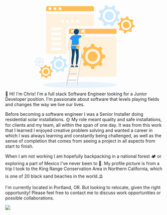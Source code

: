 <!-- ☕Javascript | 📊SQL | 🎨HTML/CSS | 🐍Python | 📩Express.js | 🧪Flask | 🔰Node.js | ⚛Redux.js/React.js | ⚗SQLAlchemy | 💠Sequelize | 🐘Postgresql | 💨Tailwind CSS -->

<div>
<svg xmlns="http://www.w3.org/2000/svg" enable-background="new 0 0 1920 1080" viewBox="0 0 1920 1080" id="website-maintenance"><g opacity=".1"><path fill="#2a94f4" d="M466.3 715.7c-.7-3.7-1.8-7.3-3.3-10.7-.9-2.1-.6-4.5.9-6.3l6.1-7.5-9.2-11.2-8.5 4.5c-2 1.1-4.5.9-6.4-.4-3.1-2.1-6.4-3.9-9.9-5.3-2.1-.8-3.6-2.8-3.8-5.1l-.9-9.6-14.4-1.4-2.8 9.3c-.7 2.2-2.5 3.8-4.8 4.2-3.7.7-7.3 1.8-10.7 3.3-2.1.9-4.5.6-6.3-.9l-7.5-6.1-11.2 9.2 4.5 8.5c1.1 2 .9 4.5-.4 6.4-2.1 3.1-3.9 6.4-5.3 9.9-.8 2.1-2.8 3.6-5.1 3.8l-9.6.9-1.4 14.4 9.3 2.8c2.2.7 3.8 2.5 4.2 4.8.7 3.7 1.8 7.3 3.3 10.7.9 2.1.6 4.6-.9 6.3l-6.1 7.5 9.2 11.2 8.5-4.5c2-1.1 4.5-.9 6.4.4 3.1 2.1 6.4 3.9 9.9 5.3 2.1.8 3.6 2.8 3.8 5.1l.9 9.6 14.4 1.4 2.8-9.3c.7-2.2 2.5-3.8 4.8-4.2 3.7-.7 7.3-1.8 10.7-3.3 2.1-.9 4.5-.6 6.3.9l7.5 6.1 11.2-9.2-4.5-8.5c-1.1-2-.9-4.5.4-6.4 2.1-3.1 3.9-6.4 5.3-9.9.8-2.1 2.8-3.6 5.1-3.8l9.6-.9 1.4-14.4-9.3-2.8c-2.1-.7-3.8-2.6-4.2-4.8zm-51.8 45.4c-20.2-2-35-20-33-40.2 2-20.2 20-35 40.2-33 20.2 2 35 20 33 40.2-2 20.2-20 34.9-40.2 33z"></path><path fill="#2a94f4" d="M393.7 722c1.3-13.5 13.3-23.3 26.8-22 13.5 1.3 23.3 13.3 22 26.8-1.3 13.5-13.3 23.3-26.8 22-13.5-1.3-23.3-13.3-22-26.8z"></path></g><ellipse cx="914" cy="1005.2" fill="#2a94f4" opacity=".1" rx="452.5" ry="36.6"></ellipse><path fill="#ffbe55" d="M776.8 888.5c0 8.5 6.9 15.4 15.4 15.4h553.3c8.5 0 15.4-6.9 15.4-15.4V412.1h-584v476.4z" opacity=".19"></path><path fill="#ffbe55" d="M950.6 691.8c2.6 9 6.2 17.7 10.8 26 2.8 5 2.6 11.2-.6 16l-13.4 20.1 25.7 25.7 20.1-13.4c4.8-3.2 11-3.4 16-.6 8.2 4.6 16.9 8.2 26 10.8 5.5 1.6 9.7 6.1 10.9 11.8l4.7 23.7h36.3l4.8-23.8c1.1-5.6 5.3-10.2 10.9-11.8 9-2.6 17.7-6.2 26-10.8 5-2.8 11.2-2.6 16 .6l20.1 13.4 25.7-25.7-13.4-20.1c-3.2-4.8-3.4-11-.6-16 4.6-8.2 8.2-16.9 10.8-26 1.6-5.5 6.1-9.7 11.8-10.9l23.7-4.7v-36.3l-23.8-4.8c-5.6-1.1-10.2-5.3-11.8-10.9-2.6-9-6.2-17.7-10.8-26-2.8-5-2.6-11.2.6-16l13.4-20.1-25.7-25.7-20.1 13.4c-4.8 3.2-11 3.4-16 .6-8.2-4.6-16.9-8.2-26-10.8-5.5-1.6-9.7-6.1-10.9-11.8l-4.7-23.7h-36.3l-4.8 23.8c-1.1 5.6-5.3 10.2-10.9 11.8-9 2.6-17.7 6.2-26 10.8-5 2.8-11.2 2.6-16-.6L973 536.4l-25.7 25.7 13.4 20.1c3.2 4.8 3.4 11 .6 16-4.6 8.2-8.2 16.9-10.8 26-1.6 5.5-6.1 9.7-11.8 10.9l-23.7 4.7v36.3l23.8 4.8c5.7 1.1 10.3 5.3 11.8 10.9zm118.2-126.1c50.9 0 92.2 41.3 92.2 92.2 0 50.9-41.3 92.2-92.2 92.2-50.9 0-92.2-41.3-92.2-92.2 0-50.8 41.3-92.1 92.2-92.2zM776.8 335.2v46.1h584v-46.1c0-8.5-6.9-15.4-15.4-15.4H792.1c-8.5 0-15.3 6.9-15.3 15.4zm153.7 0h30.7V366h-30.7v-30.8zm-61.5 0h30.7V366H869v-30.8zm-61.5 0h30.7V366h-30.7v-30.8z"></path><path fill="#ffbe55" d="M1130.3 658c0 33.9-27.5 61.5-61.5 61.5s-61.5-27.5-61.5-61.5c0-33.9 27.5-61.5 61.5-61.5 33.9 0 61.5 27.5 61.5 61.5zM1084.2 58.6c0-8.5-6.9-15.4-15.4-15.4H515.5c-8.5 0-15.4 6.9-15.4 15.4v46.1h584V58.6zM561.6 89.3h-30.7V58.6h30.7v30.7zm61.5 0h-30.7V58.6h30.7v30.7zm61.5 0h-30.7V58.6h30.7v30.7z"></path><path fill="#ffbe55" d="M746 335.2c0-25.5 20.6-46.1 46.1-46.1h292V135.4h-584v476.4c0 8.5 6.9 15.4 15.4 15.4H746v-292zm123-122.9h30.7V243H869v-30.7zm-61.5 0h30.7V243h-30.7v-30.7zm-61.5 0h30.7V243H746v-30.7zm-61.4 368.8h-123v-30.7h123v30.7zm0-61.5h-123v-30.7h123v30.7zm0-61.4h-123v-30.7h123v30.7zm0-61.5h-123V366h123v30.7zm0-61.5h-123v-30.7h123v30.7zm0-92.2v-30.7h30.7V243h-30.7z" opacity=".19"></path><path fill="#fcd2b1" d="m866.3 767.1.6-16.2 11.5 3.5 2.2 20.2s-11 .7-14.3-7.5z"></path><path fill="#0e538c" d="M867.3 767.2c2.7 1.1 7.2 2.1 12.8.8l-.7-4.6s3.2 1.9 4 6.1c.8 4.1 1 3 6.2 6.2 5.3 3.2 4.9 10.4 4.9 10.4l-39.2-1s-1.1-7.9 6-16.3c1.4-1.8 3.9-2.5 6-1.6z"></path><path fill="#ffbe55" d="M804 529s-5.1 19.9 2.1 32.4 20.2-15.2 20.2-15.2S824 519.6 804 529z"></path><path fill="#ffe3ca" d="M800.4 434.6s-26.4 35.9-30.8 57.6c-4.5 21.7.3 69.1.3 69.1h10.8s5.7-60.5 9.3-69.1c3.6-8.8 27-49.4 27-49.4l-16.6-8.2z"></path><path fill="#d3d3d3" d="M795.9 784.3h100.2v11.5H795.9zM774.5 863.7h107.7v11.5H774.5zM764.8 940.5h107.7V952H764.8z"></path><path fill="#d3d3d3" d="M754 1016.9h-12l88.4-415.8h6.7zM879.3 1016.9h-12l70.1-427.5 5.9 2.8z"></path><path fill="#f7f7f7" d="m855 1016.9 64.5-415.1-89.1-.7-88.4 415.8h-13.8L818 589.4h119.4l-66.3 427.5H853"></path><path fill="#fcd2b1" d="m814.5 767.1.6-16.2 11.5 3.5 2.2 20.2c-.1 0-11 .7-14.3-7.5z"></path><path fill="#ffe3ca" d="M928 401.6s28.5-2.1 31.9-15.3c3.4-13.2 2.8-48.8 2.8-48.8h9.9s6.8 33.1 6.4 48.8c-.4 15.7-19.5 42.5-51 40.8-31.4-1.7 0-25.5 0-25.5z"></path><path fill="#2a94f4" d="M835.7 399.9s-16.5 1.7-23.3 8.9c-3.3 3.5-23.8 28.9-23 34.4l24.1 15 19.7-27.3 2.5-31z"></path><path fill="#0b4870" d="M809.9 522.2s-7.1 21-.4 44 6.7 69.4 6.1 81.5-11.9 47.1-2.3 108.9h14.8s9-64.8 14.2-92.4c4.9-25.9 11.1-90.5 11.1-90.5s18.6 61.3 15.5 77.1c-3.4 17.4-3.8 105.7-3.8 105.7H880s16.7-76 17.7-96.4c1.1-20.4-1.2-134.8-1.2-134.8s-49.6-33.7-86.6-3.1z"></path><path fill="#fcd2b1" d="m860.7 360-15.1 46.2 27.3 5.4 6-47.9z"></path><path fill="#2a94f4" d="M876.2 397.3s18.5 3.8 20.4 28c1.9 24.2 4.5 127.4 4.5 136.3-.6 4.1-72.5 17.8-93.9-3-5.4-5.3 12.3-95.1 9.8-118.7-2.6-23.5 11.4-53.4 59.2-42.6z"></path><path fill="#2a94f4" d="M897.7 445.7s7.4-16.9 30.3-18.6c0 0 5.5-15.7 0-25.5 0 0-41.5-8.5-57.3-5.3s27 49.4 27 49.4z"></path><path fill="#ffe3ca" d="M972.5 346.4s3.1-16.6-2.4-26c-3.3-5.6-6.9-8.2-10.5-7.2-2.4.7-3.4 4.9-2.8 7.3.8 3.1 3.4 11.6 4.8 14 0 0-2.5 0-5.1-5.6-2.5-5.5-4.4 2.6-2.4 6.4 3 5.5 12.9 20.6 18.4 11.1z"></path><path fill="#0e538c" d="M815.4 767.2c2.7 1.1 7.2 2.1 12.8.8l-.7-4.6s3.2 1.9 4 6.1c.8 4.1 1 3 6.2 6.2 5.3 3.2 4.9 10.4 4.9 10.4l-39.2-1s-1.1-7.9 6-16.3c1.5-1.8 3.9-2.5 6-1.6z"></path><path fill="#0b4870" d="M899.4 353.1c-.7-5.8 11.9-9.7-12.2-26.7-12.3-8.6-33.7-4.8-40.3 8.2s-3.1 14.3-8.2 15.2c-5.1 1 .3 41.2 31.1 40.7 30.9-.5 29.6-37.4 29.6-37.4z"></path><path fill="#ffbe55" d="M805.7 515h93.8c3.8 0 6.9 2.8 7.3 6.5 1.6 14.1 3.3 46.1-13.2 48.4-21.2 3-28-19.9-28-41.2l-61.6.3s-2.1-10.2 1.7-14z"></path><path fill="#ffe3ca" d="M780 555.7s-1.8 21.3 5.1 27.1c6.9 5.9-12.2 8.5-16.9-2.3s1.7-24.8 1.7-24.8H780z"></path><path fill="#ffe3ca" d="M778.2 558.5s6.4 1.1 8.8 8c1.4 3.9 2.2 8.1 2.6 11 .3 1.9-1.9 3.2-3.5 2-1.6-1.2-3.1-3-2.9-6.1.5-6.5-7.3-4.6-7.3-4.6s-2.6-7.7 2.3-10.3z"></path><path fill="#f7f7f7" d="M882.9 529.7H878v-14.5c0-.8.7-1.5 1.5-1.5h2c.8 0 1.5.7 1.5 1.5v14.5zM890.2 529.7h-4.9v-9.6c0-.8.7-1.5 1.5-1.5h2c.8 0 1.5.7 1.5 1.5v9.6zM899.5 529.7h-6.8v-20.9c0-1.1.9-2 2-2h2.8c1.1 0 2 .9 2 2v20.9z"></path><path fill="#161616" d="M867.2 529.7H905v3.2h-37.8z" opacity=".32"></path><path fill="#ffbe55" d="M557.4 819.5c-1.8-4.6-4-9.1-6.8-13.2-1.7-2.5-1.8-5.8-.4-8.4l6.2-11.2-14.6-12.4-10 8c-2.4 1.9-5.6 2.3-8.4 1-4.5-2-9.3-3.6-14.1-4.5-3-.6-5.4-2.8-6.2-5.7l-3.5-12.2-19.1 1.6-1.5 12.7c-.3 3-2.4 5.6-5.2 6.7-4.6 1.8-9.1 4-13.2 6.8-2.5 1.7-5.8 1.8-8.4.4l-11.2-6.2-12.4 14.6 8 10c1.9 2.4 2.3 5.6 1 8.4-2 4.5-3.6 9.3-4.5 14.1-.6 3-2.8 5.4-5.7 6.2l-12.3 3.5 1.6 19.1 12.7 1.5c3 .3 5.6 2.4 6.7 5.2 1.8 4.6 4 9.1 6.8 13.2 1.7 2.5 1.8 5.8.4 8.4l-6.2 11.2 14.6 12.4 10-8c2.4-1.9 5.6-2.3 8.4-1 4.5 2 9.3 3.6 14.1 4.5 3 .6 5.4 2.8 6.2 5.7l3.5 12.3 19.1-1.6 1.5-12.7c.3-3 2.4-5.6 5.2-6.7 4.6-1.8 9.1-4 13.2-6.8 2.5-1.7 5.8-1.8 8.4-.4l11.2 6.2 12.4-14.6-8-10c-1.9-2.4-2.3-5.6-1-8.4 2-4.5 3.6-9.3 4.5-14.1.6-3 2.8-5.4 5.7-6.2l12.3-3.5-1.6-19.1-12.7-1.5c-3-.4-5.6-2.5-6.7-5.3zM500.8 891c-26.8 2.2-50.3-17.7-52.6-44.5-2.2-26.8 17.7-50.3 44.5-52.6 26.8-2.2 50.3 17.7 52.6 44.5 2.2 26.8-17.7 50.3-44.5 52.6z"></path><path fill="#ffbe55" d="M464.4 845.2c-1.5-17.9 11.8-33.6 29.6-35.1 17.9-1.5 33.6 11.8 35.1 29.6 1.5 17.9-11.8 33.6-29.6 35.1-17.9 1.5-33.6-11.7-35.1-29.6z"></path><path fill="#cce9ff" d="M713.1 687.9c-4.8-4.3-10-8.1-15.7-11.2-3.5-1.9-5.5-5.6-5.4-9.5l.5-16.6-24.2-5.6-6.8 15.1c-1.6 3.6-5.1 6-9.1 6.2-6.4.3-12.8 1.4-19 3.2-3.8 1.1-7.9 0-10.6-2.9l-11.3-12.1-21.1 13.1 5.8 15.6c1.4 3.7.6 7.9-2.1 10.8-4.3 4.8-8.1 10-11.2 15.7-1.9 3.5-5.6 5.5-9.5 5.4l-16.6-.5-5.6 24.2 15.1 6.8c3.6 1.6 6 5.1 6.2 9.1.3 6.4 1.4 12.8 3.1 19 1.1 3.8 0 7.9-2.9 10.6l-12.1 11.3 13.1 21.1 15.6-5.9c3.7-1.4 7.8-.6 10.8 2.1 4.8 4.3 10 8.1 15.7 11.2 3.5 1.9 5.6 5.6 5.4 9.5l-.5 16.6 24.2 5.6 6.8-15.1c1.6-3.6 5.1-6 9.1-6.2 6.4-.3 12.8-1.4 19-3.1 3.8-1.1 7.9 0 10.6 2.9l11.3 12.1 21.1-13.1-5.8-15.6c-1.4-3.7-.6-7.9 2.1-10.8 4.3-4.8 8.1-10 11.2-15.7 1.9-3.5 5.6-5.5 9.5-5.4l16.6.5 5.6-24.2-15.1-6.8c-3.6-1.6-6-5.1-6.2-9.1-.3-6.4-1.4-12.8-3.1-19-1.1-3.8 0-7.9 2.9-10.6l12.1-11.3-13.1-21.1-15.6 5.8c-3.7 1.3-7.8.5-10.8-2.1zm-23 116.1c-29.6 18.5-68.6 9.4-87.1-20.2s-9.4-68.6 20.2-87.1 68.6-9.4 87.1 20.2c18.4 29.7 9.4 68.6-20.2 87.1z"></path><path fill="#cce9ff" d="M620.9 772.6c-12.3-19.7-6.3-45.7 13.5-58 19.8-12.3 45.7-6.3 58 13.5 12.3 19.7 6.3 45.7-13.5 58-19.7 12.3-45.7 6.3-58-13.5z"></path><path fill="#ffbe55" d="M1412.8 222.4c-3.9 5-7.1 10.4-9.7 16.2-1.6 3.5-5 5.9-8.9 6.1l-16.3.8-3.6 24.1 15.3 5.5c3.6 1.3 6.2 4.6 6.7 8.4.8 6.3 2.3 12.4 4.6 18.3 1.4 3.6.6 7.7-2 10.6l-10.9 12 14.5 19.6 14.8-6.9c3.5-1.6 7.6-1.2 10.7 1.2 5 3.9 10.4 7.1 16.2 9.7 3.5 1.6 5.9 5 6.1 8.9l.8 16.3 24.1 3.6 5.5-15.3c1.3-3.6 4.6-6.2 8.4-6.7 6.3-.8 12.4-2.3 18.3-4.6 3.6-1.4 7.7-.6 10.6 2l12 11 19.6-14.5-6.9-14.8c-1.6-3.5-1.2-7.6 1.2-10.7 3.9-5 7.1-10.4 9.7-16.2 1.6-3.5 5-5.9 8.9-6.1l16.3-.8 3.6-24.1-15.3-5.5c-3.6-1.3-6.2-4.6-6.7-8.4-.8-6.3-2.3-12.4-4.6-18.3-1.4-3.6-.6-7.7 2-10.6l11-12-14.5-19.6-14.8 6.9c-3.5 1.6-7.6 1.2-10.7-1.2-5-3.9-10.4-7.1-16.2-9.7-3.5-1.6-5.9-5-6.1-8.9l-.8-16.3-24.1-3.6-5.5 15.3c-1.3 3.6-4.6 6.2-8.4 6.7-6.3.8-12.4 2.3-18.3 4.6-3.6 1.4-7.7.6-10.6-2l-12-11-19.6 14.5 6.9 14.8c1.5 3.5 1.1 7.6-1.3 10.7zm115.3 13.5c20.3 27.5 14.5 66.4-13 86.7-27.5 20.3-66.4 14.5-86.7-13-20.3-27.5-14.5-66.4 13-86.7 27.6-20.3 66.4-14.5 86.7 13z"></path><path fill="#ffbe55" d="M1502.8 306c-18.4 13.6-44.2 9.7-57.8-8.7-13.6-18.4-9.7-44.2 8.7-57.8 18.4-13.6 44.2-9.7 57.8 8.7 13.6 18.3 9.7 44.2-8.7 57.8z"></path><path fill="#cce9ff" d="M1166 141.6c-1.5 8.1-2 16.3-1.7 24.5.2 5-2.3 9.8-6.7 12.3l-18.3 10.5 10.1 30 21-2.7c5-.6 9.9 1.6 12.7 5.7 4.7 6.8 10.1 13 16.1 18.5 3.7 3.4 5.2 8.6 3.9 13.4l-5.5 20.3 28.3 14.1 13-16.7c3.1-4 8.1-5.9 13-5 8.1 1.5 16.3 2.1 24.5 1.7 5-.2 9.8 2.3 12.3 6.7l10.5 18.3 30-10.1-2.7-21c-.6-5 1.6-9.9 5.7-12.7 6.8-4.6 13-10.1 18.5-16.1 3.4-3.7 8.6-5.2 13.4-3.9l20.4 5.5 14.1-28.4-16.8-13c-4-3.1-5.9-8.1-5-13 1.5-8.1 2.1-16.3 1.7-24.5-.2-5 2.4-9.8 6.7-12.3l18.3-10.5-10.1-30-21 2.7c-5 .6-9.9-1.6-12.7-5.7-4.6-6.8-10.1-13-16.1-18.5-3.7-3.4-5.2-8.6-3.9-13.4l5.5-20.4-28.2-14.1-13 16.7c-3.1 4-8.1 5.9-13 5-8.1-1.5-16.3-2.1-24.5-1.7-5 .2-9.8-2.3-12.3-6.7l-10.5-18.3-30 10.1 2.7 21c.6 5-1.6 9.9-5.7 12.7-6.8 4.6-13 10.1-18.5 16.1-3.4 3.7-8.6 5.2-13.4 3.9l-20.4-5.5-14.1 28.4 16.7 13c4.1 3.1 6 8.1 5 13.1zm141.3-52.7c39.8 19.8 56 68.1 36.3 107.9-19.8 39.8-68.1 56-107.9 36.3-39.8-19.8-56-68.1-36.3-107.9 19.8-39.8 68.1-56 107.9-36.3z"></path><path fill="#cce9ff" d="M1319.5 184.9c-13.2 26.5-45.4 37.4-71.9 24.2-26.5-13.2-37.4-45.4-24.2-71.9 13.2-26.5 45.4-37.4 71.9-24.2 26.6 13.1 37.4 45.3 24.2 71.9z"></path></svg>
</div>
👋 Hi! I'm Chris! I'm a full stack Software Engineer looking for a Junior Developer position. I'm passionate about software that levels playing fields and changes the way we live our lives.

Before becoming a software engineer I was a Senior Installer doing residential solar installations. 🌞 My role meant quality and safe installations, for clients and my team, all within the span of one day. It was from this work that I learned I enjoyed creative problem solving and wanted a career in which I was always learning and constantly being challenged, as well as the sense of completion that comes from seeing a project in all aspects from start to finish.

When I am not working I am hopefully backpacking in a national forest 🏕 or exploring a part of Mexico I've never been to 🌵. My profile picture is from a trip I took to the King Range Conservation Area in Northern California, which is one of 20 black sand beaches in the world.⛱

I'm currently located in Portland, OR. But looking to relocate, given the right opportunity! Please feel free to contact me to discuss work opportunities or possible collaborations.

<!-- 🤔I'm currently refactoring my past projects to make them as polished as possible, while also exploring new technologies and languages to add to my aresnal.⚔ -->

<p>
  <p href="https://skillicons.dev" align="center" style="display: flex; align-items: center;" >
    <img src="https://skillicons.dev/icons?i=git,js,html,css,docker,express,flask,nodejs,postgres,postman,py,react,redux,sqlite,sequelize,tailwind,visualstudio&perline=8" />
  </p>
</p>
<!--
**cludwell/cludwell** is a ✨ _special_ ✨ repository because its `README.md` (this file) appears on your GitHub profile.

Here are some ideas to get you started:

- 🔭 I’m currently working on ...
- 🌱 I’m currently learning ...
- 👯 I’m looking to collaborate on ...
- 🤔 I’m looking for help with ...
- 💬 Ask me about ...
- 📫 How to reach me: ...
- 😄 Pronouns: ...
- ⚡ Fun fact: ...
-->
